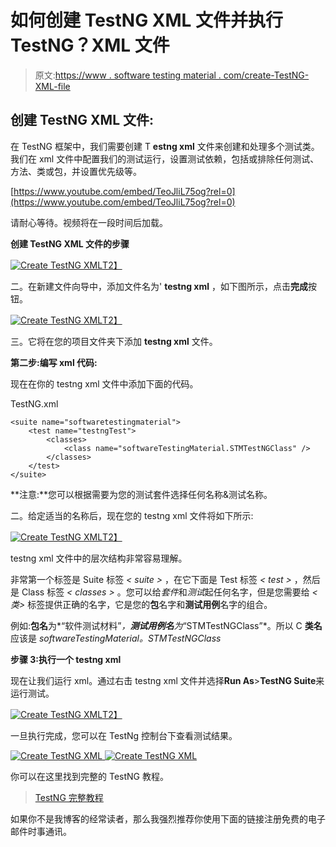 # 如何创建 TestNG XML 文件并执行 TestNG？XML 文件

> 原文:[https://www . software testing material . com/create-TestNG-XML-file](https://www.softwaretestingmaterial.com/create-testng-xml-file)

## **创建 TestNG XML 文件:**

在 TestNG 框架中，我们需要创建 T **estng xml** 文件来创建和处理多个测试类。我们在 xml 文件中配置我们的测试运行，设置测试依赖，包括或排除任何测试、方法、类或包，并设置优先级等。

[https://www.youtube.com/embed/TeoJliL75og?rel=0](https://www.youtube.com/embed/TeoJliL75og?rel=0)

请耐心等待。视频将在一段时间后加载。

**创建 TestNG XML 文件的步骤**

[![Create TestNG XML](img/8f905bc8f23c95094d85a093e813bd33.png "Create TestNG XML")T2】](https://www.softwaretestingmaterial.com/wp-content/uploads/2017/02/create-testng-xml-1.png)

二。在新建文件向导中，添加文件名为' **testng xml** ，如下图所示，点击**完成**按钮。

[![Create TestNG XML](img/f5794413f75adc6ea28e43253f0cd28e.png "Create TestNG XML")T2】](https://www.softwaretestingmaterial.com/wp-content/uploads/2017/02/create-testng-xml-2.png)

三。它将在您的项目文件夹下添加 **testng xml** 文件。

**第二步:编写 xml 代码:**

现在在你的 testng xml 文件中添加下面的代码。

TestNG.xml

```
<suite name="softwaretestingmaterial">
	<test name="testngTest">
		<classes>
			<class name="softwareTestingMaterial.STMTestNGClass" />
		</classes>
	</test>
</suite>
```

**注意:**您可以根据需要为您的测试套件选择任何名称&测试名称。

二。给定适当的名称后，现在您的 testng xml 文件将如下所示:

[![Create TestNG XML](img/121b94bee167e8bcdf8f62337066a467.png "Create TestNG XML")T2】](https://www.softwaretestingmaterial.com/wp-content/uploads/2017/02/create-testng-xml-3.png)

testng xml 文件中的层次结构非常容易理解。

非常第一个标签是 Suite 标签 *< suite >* ，在它下面是 Test 标签 *< test >* ，然后是 Class 标签 *< classes >* 。您可以给*套件*和*测试*起任何名字，但是您需要给 *<类>* 标签提供正确的名字，它是您的**包**名字和**测试用例**名字的组合。

例如:**包名**为*“软件测试材料”*，**测试用例名**为*“STMTestNGClass”*。所以 C **类名**应该是 *softwareTestingMaterial。STMTestNGClass*

**步骤 3:执行一个 testng xml**

现在让我们运行 xml。通过右击 testng xml 文件并选择**Run As**>**TestNG Suite**来运行测试。

[![Create TestNG XML](img/3c579cfff453c21b9c23d30a90bb7fe9.png "Create TestNG XML")T2】](https://www.softwaretestingmaterial.com/wp-content/uploads/2017/02/create-testng-xml-4.png)

一旦执行完成，您可以在 TestNg 控制台下查看测试结果。

[![Create TestNG XML](img/420f1d10aff3c8b2157c0cdb23a0ef5f.png "Create TestNG XML") ](https://www.softwaretestingmaterial.com/wp-content/uploads/2017/02/create-testng-xml-5.png) [ ![Create TestNG XML](img/b8b7f3a7e0454aa8c3ddcd07d644bd82.png "Create TestNG XML")](https://www.softwaretestingmaterial.com/wp-content/uploads/2017/02/create-testng-xml-6.png)

你可以在这里找到完整的 TestNG 教程。

> [TestNG 完整教程](https://www.softwaretestingmaterial.com/testng-tutorial/)

如果你不是我博客的经常读者，那么我强烈推荐你使用下面的链接注册免费的电子邮件时事通讯。